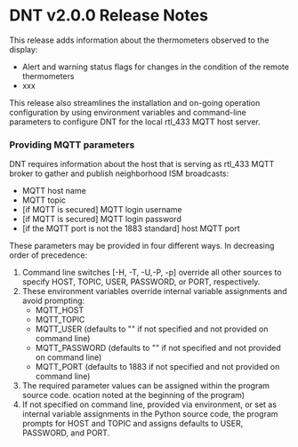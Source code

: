 # DNT v2.0.0 Release Notes

This release adds information about the thermometers observed to the display:

* Alert and warning status flags for changes in the condition of the remote thermometers
* xxx

This release also streamlines the installation and on-going operation configuration by using environment variables and command-line parameters to configure DNT for the local rtl\_433 MQTT host server.

### Providing MQTT parameters

DNT requires information about the host that is serving as rtl\_433 MQTT broker to gather and publish neighborhood ISM broadcasts:

*  MQTT host name
*  MQTT topic
*  [if MQTT is secured] MQTT login username
*  [if MQTT is secured] MQTT login password
*  [if the MQTT port is not the 1883 standard] host MQTT port

These parameters may be provided in four different ways.  In decreasing order of precedence:

1.  Command line switches [-H, -T, -U,-P, -p] override all other sources to specify HOST, TOPIC, USER, PASSWORD, or PORT, respectively.
2.  These environment variables override internal variable assignments and avoid prompting:
	*  MQTT\_HOST
	*  MQTT\_TOPIC
	*  MQTT\_USER (defaults to \"\" if not specified and not provided on command line)
	*  MQTT\_PASSWORD (defaults to \"\" if not specified and not provided on command line)
	*  MQTT\_PORT (defaults to 1883 if not specified and not provided on command line)
3.  The required parameter values can be assigned within the program source code.   ocation noted at the beginning of the program)
4. If not specified on command line, provided via environment, or set as internal variable assignments in the Python source code, the program prompts for HOST and TOPIC and assigns defaults to USER, PASSWORD, and PORT.


 
